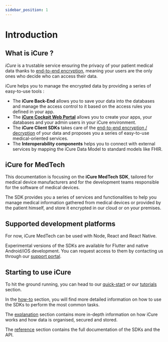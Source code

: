 ```yaml
---
sidebar_position: 1
---
```


# Introduction

## What is iCure ?

*iCure* is a trustable service ensuring the privacy of your patient medical data thanks to [end-to-end encryption](explanations/encryption/introduction.mdx), 
meaning your users are the only ones who decide who can access their data. 

iCure helps you to manage the encrypted data by providing a series of easy-to-use tools :   
- The **iCure Back-End** allows you to save your data into the databases and manage the access control to it based on the access 
rules you defined in your app.
- The [**iCure Cockpit Web Portal**](../cockpit/intro) allows you to create your apps, your databases and 
your admin users in your iCure environment.
- The **iCure Client SDKs** takes care of the [end-to-end encryption / decryption](explanations/encryption/introduction.mdx) 
of your data and proposes you a series of easy-to-use medical-oriented services.
- The **Interoperability components** helps you to connect with external services by mapping the iCure Data Model to 
standard models like FHIR.

## iCure for MedTech
This documentation is focusing on the **iCure MedTech SDK**, tailored for medical device manufacturers and for the 
development teams responsible for the software of medical devices.

The SDK provides you a series of services and functionalities to help you manage medical information gathered 
from medical devices or provided by the patient himself, and store it encrypted in our cloud or on your premises.

## Supported development platforms

For now, iCure MedTech can be used with Node, React and React Native.

Experimental versions of the SDKs are available for Flutter and native Android/iOS development. You can request access 
to them by contacting us through our [support portal](https://icure.atlassian.net/servicedesk/customer/portal/3).

## Starting to use iCure

To hit the ground running, you can head to our [quick-start](./quick-start.md) or our [tutorials](./tutorial/index.md) section.

In the [how-to](/sdks/how-to/index) section, you will find more detailed information on how to use the SDKs to perform the most common tasks.

The [explanation](/sdks/explanations) section contains more in-depth information on how iCure works and how data is organised, secured and stored.

The [reference](/sdks/references/modules) section contains the full documentation of the SDKs and the API.